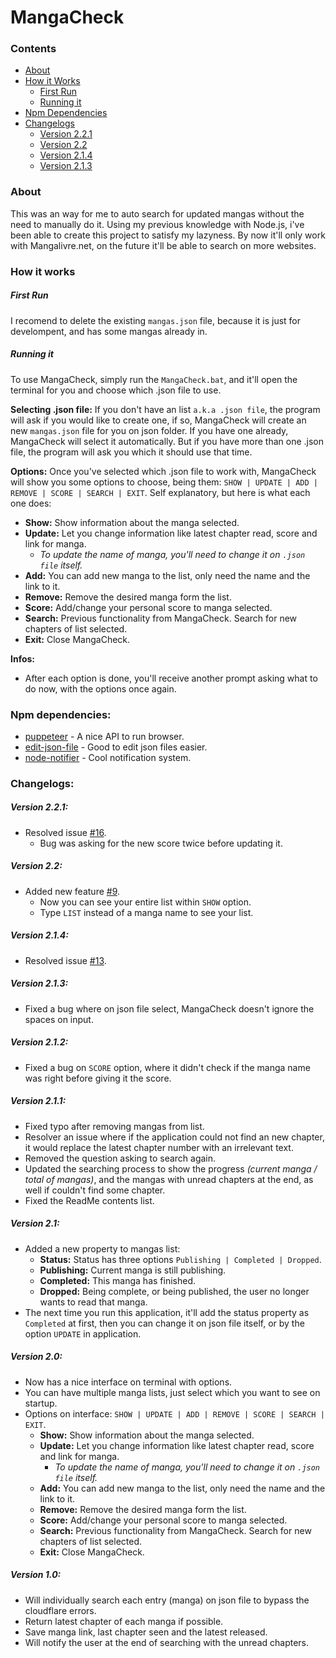 ﻿# MangaCheck
### Contents
- [About](#about)
- [How it Works](#how-it-works)
  - [First Run](#first-run) 
  - [Running it](#running-it)
- [Npm Dependencies](#npm-dependencies) 
- [Changelogs](#changelogs) 
  - [Version 2.2.1](#version-221)
  - [Version 2.2](#version-22)
  - [Version 2.1.4](#version-214)
  - [Version 2.1.3](#version-213)  

### About
This was an way for me to auto search for updated mangas without the need to manually do it.
Using my previous knowledge with Node.js, i've been able to create this project to satisfy my lazyness.
By now it'll only work with Mangalivre.net, on the future it'll be able to search on more websites.
### How it works
##### First Run
I recomend to delete the existing `mangas.json` file, because it is just for develompent, and has some mangas already in.
##### Running it
To use MangaCheck, simply run the `MangaCheck.bat`, and it'll open the terminal for you and choose which .json file to use.

**Selecting .json file:** 
If you don't have an list `a.k.a .json file`, the program will ask if you would like to create one, if so, MangaCheck will create an new `mangas.json` file for you on json folder.
If you have one already, MangaCheck will select it automatically.
But if you have more than one .json file, the program will ask you which it should use that time.

**Options:**
Once you've selected which .json file to work with, MangaCheck will show you some options to choose, being them:
`SHOW | UPDATE | ADD | REMOVE | SCORE | SEARCH | EXIT`.
Self explanatory, but here is what each one does:
  - **Show:** Show information about the manga selected.
  - **Update:** Let you change information like latest chapter read, score and link for manga.
    - *To update the name of manga, you'll need to change it on `.json file` itself.*
  - **Add:** You can add new manga to the list, only need the name and the link to it.
  - **Remove:** Remove the desired manga form the list.
  - **Score:** Add/change your personal score to manga selected.
  - **Search:** Previous functionality from MangaCheck. Search for new chapters of list selected.
  - **Exit:** Close MangaCheck.

**Infos:**
- After each option is done, you'll receive another prompt asking what to do now, with the options once again.

### Npm dependencies:
- [puppeteer] - A nice API to run browser.
- [edit-json-file] - Good to edit json files easier.
- [node-notifier] - Cool notification system.

[puppeteer]: <https://www.npmjs.com/package/puppeteer>
[edit-json-file]: <https://www.npmjs.com/package/edit-json-file>
[node-notifier]: <https://www.npmjs.com/package/node-notifier>

### Changelogs:
##### Version 2.2.1:
- Resolved issue [#16](https://github.com/SrAranha/MangaCheck/issues/16).
  - Bug was asking for the new score twice before updating it.
##### Version 2.2:
- Added new feature [#9](https://github.com/SrAranha/MangaCheck/issues/9).
  - Now you can see your entire list within `SHOW` option.
  - Type `LIST` instead of a manga name to see your list.
##### Version 2.1.4:
- Resolved issue [#13](https://github.com/SrAranha/MangaCheck/issues/13).
##### Version 2.1.3:
- Fixed a bug where on json file select, MangaCheck doesn't ignore the spaces on input.
##### Version 2.1.2:
- Fixed a bug on `SCORE` option, where it didn't check if the manga name was right before giving it the score.
##### Version 2.1.1:
- Fixed typo after removing mangas from list.
- Resolver an issue where if the application could not find an new chapter, it would replace the latest chapter number with an irrelevant text.
- Removed the question asking to search again.
- Updated the searching process to show the progress *(current manga / total of mangas)*, and the mangas with unread chapters at the end, as well if couldn't find some chapter.
- Fixed the ReadMe contents list.
##### Version 2.1:
- Added a new property to mangas list:
  - **Status:** Status has three options `Publishing | Completed | Dropped`.
  - **Publishing:** Current manga is still publishing.
  - **Completed:** This manga has finished.
  - **Dropped:** Being complete, or being published, the user no longer wants to read that manga.
- The next time you run this application, it'll add the status property as `Completed` at first, then you can change it on json file itself, or by the option `UPDATE` in application.
##### Version 2.0:
- Now has a nice interface on terminal with options.
- You can have multiple manga lists, just select which you want to see on startup. 
- Options on interface: `SHOW | UPDATE | ADD | REMOVE | SCORE | SEARCH | EXIT`.
  - **Show:** Show information about the manga selected.
  - **Update:** Let you change information like latest chapter read, score and link for manga.
    - *To update the name of manga, you'll need to change it on `.json file` itself.*
  - **Add:** You can add new manga to the list, only need the name and the link to it.
  - **Remove:** Remove the desired manga form the list.
  - **Score:** Add/change your personal score to manga selected.
  - **Search:** Previous functionality from MangaCheck. Search for new chapters of list selected.
  - **Exit:** Close MangaCheck.

##### Version 1.0:
- Will individually search each entry (manga) on json file to bypass the cloudflare errors.
- Return latest chapter of each manga if possible.
- Save manga link, last chapter seen and the latest released.
- Will notify the user at the end of searching with the unread chapters.
